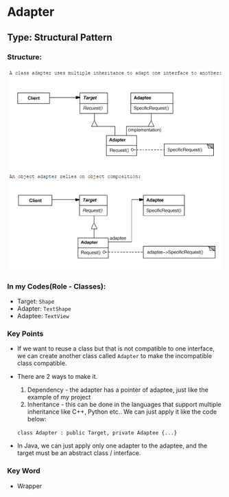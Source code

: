 # Adapter

## Type: Structural Pattern

### Structure:
<img src="./Adapter.png"/>

### In my Codes(Role - Classes):
- Target: `Shape`
- Adapter: `TextShape`
- Adaptee: `TextView`

### Key Points
- If we want to reuse a class but that is not compatible to one
interface, we can create another class called `Adapter` to 
make the incompatible class compatible.
- There are 2 ways to make it. 
  1. Dependency - the adapter has a pointer of adaptee, just like
  the example of my project
  2. Inheritance - this can be done in the languages that support 
  multiple inheritance like C++, Python etc.. We can just apply it 
  like the code below:
  
  `class Adapter : public Target, private Adaptee {...}`
- In Java, we can just apply only one adapter to the adaptee, 
 and the target must be an abstract class / interface.
  
### Key Word
- Wrapper

